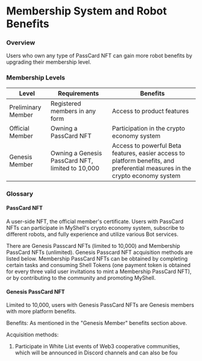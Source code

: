 # Membership System and Robot Benefits

### Overview

Users who own any type of PassCard NFT can gain more robot benefits by upgrading their membership level.

### Membership Levels

| Level        | Requirements                          | Benefits                                                                 |
| ------------ | ------------------------------------- | ----------------------------------------------------------------------- |
| Preliminary Member | Registered members in any form               | Access to product features                                                |
| Official Member | Owning a PassCard NFT                   | Participation in the crypto economy system                               |
| Genesis Member | Owning a Genesis PassCard NFT, limited to 10,000 | Access to powerful Beta features, easier access to platform benefits, and preferential measures in the crypto economy system |

### Glossary

#### **PassCard NFT**

A user-side NFT, the official member's certificate. Users with PassCard NFTs can participate in MyShell's crypto economy system, subscribe to different robots, and fully experience and utilize various Bot services.

There are Genesis Passcard NFTs (limited to 10,000) and Membership PassCard NFTs (unlimited). Genesis Passcard NFT acquisition methods are listed below. Membership PassCard NFTs can be obtained by completing certain tasks and consuming Shell Tokens (one payment token is obtained for every three valid user invitations to mint a Membership PassCard NFT), or by contributing to the community and promoting MyShell.

#### Genesis PassCard NFT

Limited to 10,000, users with Genesis PassCard NFTs are Genesis members with more platform benefits.

Benefits: As mentioned in the "Genesis Member" benefits section above.

Acquisition methods:

1. Participate in White List events of Web3 cooperative communities, which will be announced in Discord channels and can also be fou
